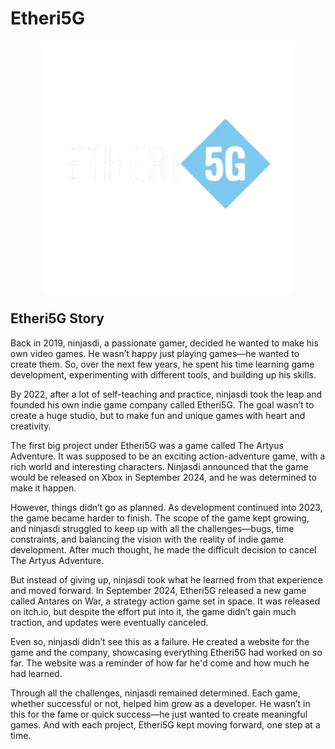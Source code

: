 # Etheri5G

<p align="center">
  <a href="https://ninjasdi.github.io/etheri5g/">
    <img src="img/Etheri5G.png" width="400" alt="Etheri5G Logo">
  </a>
</p>




## Etheri5G Story
Back in 2019, ninjasdi, a passionate gamer, decided he wanted to make his own video games. He wasn’t happy just playing games—he wanted to create them. So, over the next few years, he spent his time learning game development, experimenting with different tools, and building up his skills.

By 2022, after a lot of self-teaching and practice, ninjasdi took the leap and founded his own indie game company called Etheri5G. The goal wasn’t to create a huge studio, but to make fun and unique games with heart and creativity.

The first big project under Etheri5G was a game called The Artyus Adventure. It was supposed to be an exciting action-adventure game, with a rich world and interesting characters. Ninjasdi announced that the game would be released on Xbox in September 2024, and he was determined to make it happen.

However, things didn’t go as planned. As development continued into 2023, the game became harder to finish. The scope of the game kept growing, and ninjasdi struggled to keep up with all the challenges—bugs, time constraints, and balancing the vision with the reality of indie game development. After much thought, he made the difficult decision to cancel The Artyus Adventure.

But instead of giving up, ninjasdi took what he learned from that experience and moved forward. In September 2024, Etheri5G released a new game called Antares on War, a strategy action game set in space. It was released on itch.io, but despite the effort put into it, the game didn’t gain much traction, and updates were eventually canceled.

Even so, ninjasdi didn’t see this as a failure. He created a website for the game and the company, showcasing everything Etheri5G had worked on so far. The website was a reminder of how far he'd come and how much he had learned.

Through all the challenges, ninjasdi remained determined. Each game, whether successful or not, helped him grow as a developer. He wasn’t in this for the fame or quick success—he just wanted to create meaningful games. And with each project, Etheri5G kept moving forward, one step at a time.

